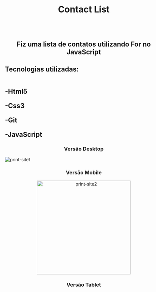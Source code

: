 <h1 align="center"> Contact List </h1>
<br>
<br>
<h2 align="center">Fiz uma lista de contatos utilizando For no JavaScript</h2>

<h2>Tecnologias utilizadas:
 <br> <br>
  <p>-Html5</p>
  <p>-Css3</p>
  <p>-Git</p>
  <p>-JavaScript</p>
</h2>

<h3 align="center"> Versão Desktop</h3>

<img src="" alt="print-site1">

<h3 align="center"> Versão Mobile</h3>

<div align="center">

<img src="" alt="print-site2" width="300px">

</div>

 <h3 align="center"> Versão Tablet</h3>

<div align="center">
 
<img src="" margin-left="200px">

 </div>
 
 <p>
